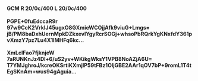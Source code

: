 #### GCM R 20/0c/400 L 20/0c/400
**PGPE+0fuEdccaR9r**<br/>**97w9CcK2VrkIJ45ugxO8GXmieWCOjjAfk9viuG+Lmgs=**<br/>**jB/PM8baDxhUernMpkDZkxevlYgyRcrSOGj+whsoPbRQrkYgKNxfdY361pvXmzY7pz7Lu4X1lMHFq6kc...**<br/><br/>
**XmLclFao7fjknjeW**<br/>**7aRUNKnJz4Dl+6/uS2yv+WKikgWksY1VPB8NoAZjA6U=**<br/>**T7YMJghroJ/kcreOKSrtiKXmjIP59tFBz1OljGBE2AAr1qOV7bP+9romL1T4tEgSKnAm+wus94gAguia...**